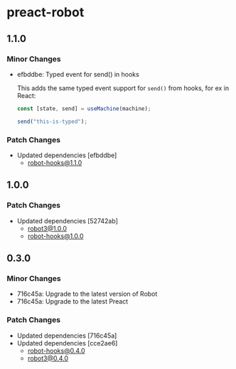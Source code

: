 # preact-robot

## 1.1.0

### Minor Changes

- efbddbe: Typed event for send() in hooks

  This adds the same typed event support for `send()` from hooks, for ex in React:

  ```ts
  const [state, send] = useMachine(machine);

  send("this-is-typed");
  ```

### Patch Changes

- Updated dependencies [efbddbe]
  - robot-hooks@1.1.0

## 1.0.0

### Patch Changes

- Updated dependencies [52742ab]
  - robot3@1.0.0
  - robot-hooks@1.0.0

## 0.3.0

### Minor Changes

- 716c45a: Upgrade to the latest version of Robot
- 716c45a: Upgrade to the latest Preact

### Patch Changes

- Updated dependencies [716c45a]
- Updated dependencies [cce2ae6]
  - robot-hooks@0.4.0
  - robot3@0.4.0
